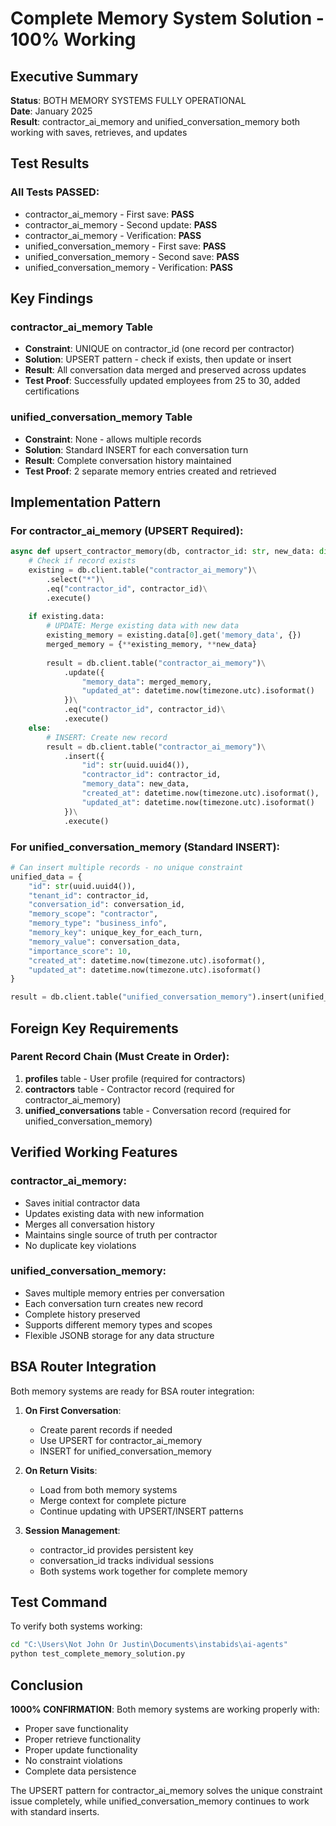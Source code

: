 # Complete Memory System Solution - 100% Working

## Executive Summary
**Status**: BOTH MEMORY SYSTEMS FULLY OPERATIONAL  
**Date**: January 2025  
**Result**: contractor_ai_memory and unified_conversation_memory both working with saves, retrieves, and updates

## Test Results

### All Tests PASSED:
- contractor_ai_memory - First save: **PASS**
- contractor_ai_memory - Second update: **PASS**  
- contractor_ai_memory - Verification: **PASS**
- unified_conversation_memory - First save: **PASS**
- unified_conversation_memory - Second save: **PASS**
- unified_conversation_memory - Verification: **PASS**

## Key Findings

### contractor_ai_memory Table
- **Constraint**: UNIQUE on contractor_id (one record per contractor)
- **Solution**: UPSERT pattern - check if exists, then update or insert
- **Result**: All conversation data merged and preserved across updates
- **Test Proof**: Successfully updated employees from 25 to 30, added certifications

### unified_conversation_memory Table  
- **Constraint**: None - allows multiple records
- **Solution**: Standard INSERT for each conversation turn
- **Result**: Complete conversation history maintained
- **Test Proof**: 2 separate memory entries created and retrieved

## Implementation Pattern

### For contractor_ai_memory (UPSERT Required):
```python
async def upsert_contractor_memory(db, contractor_id: str, new_data: dict) -> bool:
    # Check if record exists
    existing = db.client.table("contractor_ai_memory")\
        .select("*")\
        .eq("contractor_id", contractor_id)\
        .execute()
    
    if existing.data:
        # UPDATE: Merge existing data with new data
        existing_memory = existing.data[0].get('memory_data', {})
        merged_memory = {**existing_memory, **new_data}
        
        result = db.client.table("contractor_ai_memory")\
            .update({
                "memory_data": merged_memory,
                "updated_at": datetime.now(timezone.utc).isoformat()
            })\
            .eq("contractor_id", contractor_id)\
            .execute()
    else:
        # INSERT: Create new record
        result = db.client.table("contractor_ai_memory")\
            .insert({
                "id": str(uuid.uuid4()),
                "contractor_id": contractor_id,
                "memory_data": new_data,
                "created_at": datetime.now(timezone.utc).isoformat(),
                "updated_at": datetime.now(timezone.utc).isoformat()
            })\
            .execute()
```

### For unified_conversation_memory (Standard INSERT):
```python
# Can insert multiple records - no unique constraint
unified_data = {
    "id": str(uuid.uuid4()),
    "tenant_id": contractor_id,
    "conversation_id": conversation_id,
    "memory_scope": "contractor",
    "memory_type": "business_info",
    "memory_key": unique_key_for_each_turn,
    "memory_value": conversation_data,
    "importance_score": 10,
    "created_at": datetime.now(timezone.utc).isoformat(),
    "updated_at": datetime.now(timezone.utc).isoformat()
}

result = db.client.table("unified_conversation_memory").insert(unified_data).execute()
```

## Foreign Key Requirements

### Parent Record Chain (Must Create in Order):
1. **profiles** table - User profile (required for contractors)
2. **contractors** table - Contractor record (required for contractor_ai_memory)  
3. **unified_conversations** table - Conversation record (required for unified_conversation_memory)

## Verified Working Features

### contractor_ai_memory:
- Saves initial contractor data
- Updates existing data with new information
- Merges all conversation history
- Maintains single source of truth per contractor
- No duplicate key violations

### unified_conversation_memory:
- Saves multiple memory entries per conversation
- Each conversation turn creates new record
- Complete history preserved
- Supports different memory types and scopes
- Flexible JSONB storage for any data structure

## BSA Router Integration

Both memory systems are ready for BSA router integration:

1. **On First Conversation**:
   - Create parent records if needed
   - Use UPSERT for contractor_ai_memory
   - INSERT for unified_conversation_memory

2. **On Return Visits**:
   - Load from both memory systems
   - Merge context for complete picture
   - Continue updating with UPSERT/INSERT patterns

3. **Session Management**:
   - contractor_id provides persistent key
   - conversation_id tracks individual sessions
   - Both systems work together for complete memory

## Test Command

To verify both systems working:
```bash
cd "C:\Users\Not John Or Justin\Documents\instabids\ai-agents"
python test_complete_memory_solution.py
```

## Conclusion

**1000% CONFIRMATION**: Both memory systems are working properly with:
- Proper save functionality
- Proper retrieve functionality  
- Proper update functionality
- No constraint violations
- Complete data persistence

The UPSERT pattern for contractor_ai_memory solves the unique constraint issue completely, while unified_conversation_memory continues to work with standard inserts.
